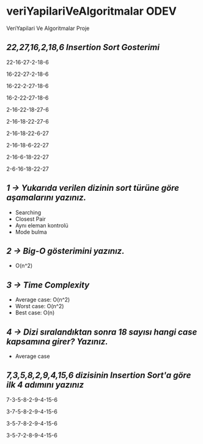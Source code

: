 # veriYapilariVeAlgoritmalar ODEV
VeriYapilari Ve Algoritmalar Proje

## *22,27,16,2,18,6 Insertion Sort Gosterimi* 

 22-16-27-2-18-6
 
 16-22-27-2-18-6
 
 16-22-2-27-18-6
 
 16-2-22-27-18-6

 2-16-22-18-27-6
 
 2-16-18-22-27-6

2-16-18-22-6-27
 
2-16-18-6-22-27
 
2-16-6-18-22-27

2-6-16-18-22-27

## *1 -> Yukarıda verilen dizinin sort türüne göre aşamalarını yazınız.*
* Searching
* Closest Pair
* Aynı eleman kontrolü
* Mode bulma

## *2 -> Big-O gösterimini yazınız.*
* O(n^2)

## *3 -> Time Complexity*
* Average case: O(n^2)
* Worst case: O(n^2)
* Best case: O(n)

## *4 -> Dizi sıralandıktan sonra 18 sayısı hangi case kapsamına girer? Yazınız.*
* Average case

## *7,3,5,8,2,9,4,15,6 dizisinin Insertion Sort'a göre ilk 4 adımını yazınız*

7-3-5-8-2-9-4-15-6

3-7-5-8-2-9-4-15-6

3-5-7-8-2-9-4-15-6

3-5-7-2-8-9-4-15-6
